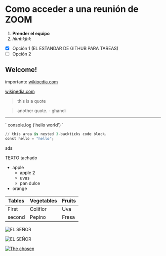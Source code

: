 # Como acceder a una reunión de ZOOM

1. **Prender el equipo**
2. _hknhkjhk_

- [x] Opción 1 (EL ESTANDAR DE GITHUB PARA TAREAS)
- [ ] Opción 2
<!-- THIS IS IMPORTANT -->

## Welcome!

importante [wikipedia.com](https://www.wikipedia.com)

[wikipedia.com](https://www.wikipedia.com "wiki")

> this is a quote

> another quote. - ghandi

---

´
console.log ('hello world')
´

```python
// this area is nested 3-backticks code block.
const hello = "hello";
```

sds

<!-- ADVICE -->

TEXTO tachado

- apple
  - apple 2
  - uvas
  - pan dulce
- orange

| Tables | Vegetables | Fruits |
| ------ | ---------- | ------ |
| First  | Coliflor   | Uva    |
| second | Pepino     | Fresa  |

![EL SEÑOR](https://i.pinimg.com/originals/2c/54/f1/2c54f1942d8ac578d7bd8ffe69e0ced5.jpg)

![EL SEÑOR](DIOSTIENEELCONTROL.jpg "DIOS ES BUENO")

[![The chosen](https://markdown-videos-api.jorgenkh.no/url?url=https%3A%2F%2Fwww.youtube.com%2Fwatch%3Fv%3DlZcKKUglVEk)](https://www.youtube.com/watch?v=lZcKKUglVEk)

